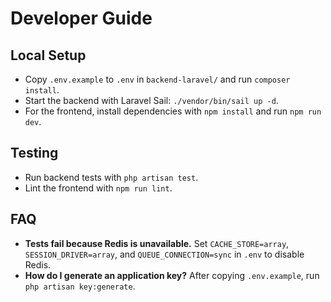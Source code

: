 # Developer Guide

## Local Setup
- Copy `.env.example` to `.env` in `backend-laravel/` and run `composer install`.
- Start the backend with Laravel Sail: `./vendor/bin/sail up -d`.
- For the frontend, install dependencies with `npm install` and run `npm run dev`.

## Testing
- Run backend tests with `php artisan test`.
- Lint the frontend with `npm run lint`.

## FAQ
- **Tests fail because Redis is unavailable.**
  Set `CACHE_STORE=array`, `SESSION_DRIVER=array`, and `QUEUE_CONNECTION=sync` in `.env` to disable Redis.
- **How do I generate an application key?**
  After copying `.env.example`, run `php artisan key:generate`.

